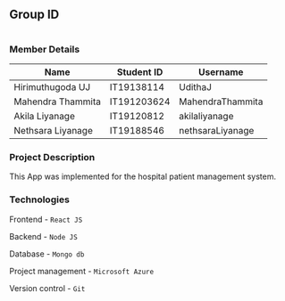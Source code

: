 ## Group ID
#

### Member Details

Name | Student ID | Username
--- | --- | --- 
Hirimuthugoda UJ | IT19138114 | UdithaJ  
Mahendra Thammita  | IT191203624 | MahendraThammita
Akila Liyanage  | IT19120812  | akilaliyanage
Nethsara Liyanage   | IT19188546  |  nethsaraLiyanage

### Project Description

This App was implemented for the hospital patient management system.

### Technologies
Frontend - `React JS`

Backend - `Node JS`

Database - `Mongo db`

Project management - `Microsoft Azure`

Version control - `Git`

